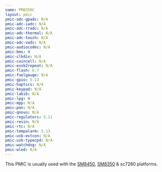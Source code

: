 ```yaml
---
name: PM8350C
layout: pmic
pmic-adc-gpadc: N/A
pmic-adc-iadc: N/A
pmic-adc-rradc: N/A
pmic-adc-thermal: N/A
pmic-adc-touch: N/A
pmic-adc-vadc: N/A
pmic-audiocodec: N/A
pmic-bms: N
pmic-clkdiv: N/A
pmic-coincell: N/A
pmic-eusb2repeat: N/A
pmic-flash: 6.7
pmic-fuelgauge: N/A
pmic-gpio: 5.13
pmic-haptics: N/A
pmic-keypad: N/A
pmic-labib: N/A
pmic-lpg: N
pmic-mpp: N/A
pmic-pon: N/A
pmic-qnovo: N/A
pmic-regulators: 5.11
pmic-resin: N/A
pmic-rtc: N/A
pmic-tempalarm: 5.13
pmic-usb-extcon: N/A
pmic-usb-typecpd: N/A
pmic-watchdog: N/A
pmic-wled: N/A
---
```

This PMIC is usually used with the [SM8450](../soc/sm8450), [SM8350](../soc/sm8350) & sc7280 platforms.
